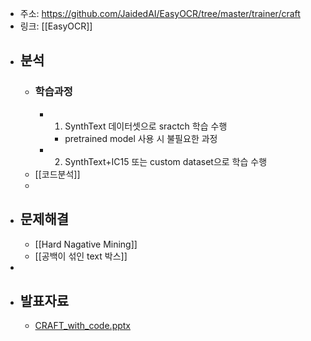 - 주소: https://github.com/JaidedAI/EasyOCR/tree/master/trainer/craft
- 링크: [[EasyOCR]]
- ## 분석
	- ### 학습과정
		- 1) SynthText 데이터셋으로 sractch 학습 수행
			- pretrained model 사용 시 불필요한 과정
		- 2) SynthText+IC15 또는 custom dataset으로 학습 수행
	- [[코드분석]]
	-
- ## 문제해결
	- [[Hard Nagative Mining]]
	- [[공백이 섞인 text 박스]]
-
- ## 발표자료
	- [CRAFT_with_code.pptx](../assets/CRAFT_with_code_1669342860507_0.pptx)